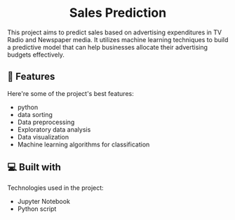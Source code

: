 <h1 align="center" id="title">Sales Prediction</h1>

<p id="description">This project aims to predict sales based on advertising expenditures in TV Radio and Newspaper media. It utilizes machine learning techniques to build a predictive model that can help businesses allocate their advertising budgets effectively.</p>

  
  
<h2>🧐 Features</h2>

Here're some of the project's best features:

*   python
*   data sorting
*   Data preprocessing
*   Exploratory data analysis
*   Data visualization
*   Machine learning algorithms for classification

  
  
<h2>💻 Built with</h2>

Technologies used in the project:

*   Jupyter Notebook
*   Python script
